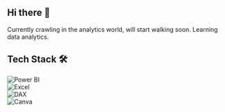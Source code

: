 ## Hi there 👋
Currently crawling in the analytics world, will start walking soon.
Learning data analytics.

## Tech Stack 🛠   

![Power BI](https://img.shields.io/badge/Power%20BI-Data%20Visualization-F2C811?logo=powerbi&logoColor=white)  
![Excel](https://img.shields.io/badge/Excel-Data%20Source-217346?logo=microsoft-excel&logoColor=white)  
![DAX](https://img.shields.io/badge/DAX-Calculations-512BD4?logo=powerbi&logoColor=white)  
![Canva](https://img.shields.io/badge/Canva-Design%20%26%20Presentation-00C4CC?logo=canva&logoColor=white)  
